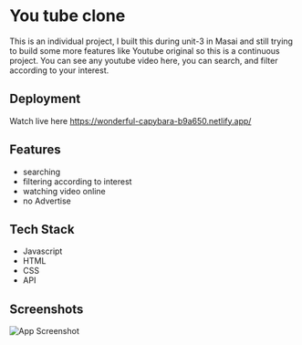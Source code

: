 
# You tube clone

This is an individual project, I built this during unit-3 in Masai and still trying to build some more features like Youtube original
so this is a continuous project. You can see any youtube video here, you can search, and filter according to your interest.
## Deployment

Watch live here 
https://wonderful-capybara-b9a650.netlify.app/


## Features

- searching
- filtering according to interest
- watching video online 
- no Advertise 


## Tech Stack

* Javascript
* HTML
* CSS
* API



## Screenshots

![App Screenshot](https://i.ytimg.com/vi/3CxdMNHGU5Q/maxresdefault.jpg)
